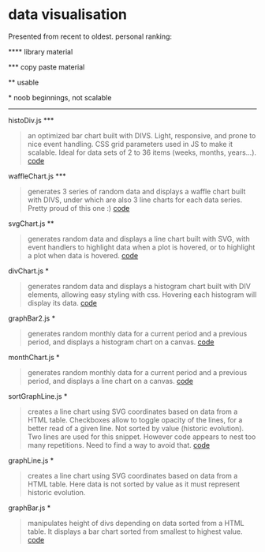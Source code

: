 # data visualisation
Presented from recent to oldest.
personal ranking:

**** library material

*** copy paste material

**  usable

\*   noob beginnings, not scalable

<hr/>

histoDiv.js ***
> an optimized bar chart built with DIVS. Light, responsive, and prone to nice event handling. CSS grid parameters used in JS to make it scalable. Ideal for data sets of 2 to 36 items (weeks, months, years...).
[code](https://github.com/graphieros/data-visualisation/blob/master/js/histoDiv.js)

waffleChart.js ***
> generates 3 series of random data and displays a waffle chart built with DIVS, under which are also 3 line charts for each data series. Pretty proud of this one :)
[code](https://github.com/graphieros/data-visualisation/blob/master/js/waffleChart.js)

svgChart.js **
> generates random data and displays a line chart built with SVG, with event handlers to highlight data when a plot is hovered, or to highlight a plot when data is hovered.
[code](https://github.com/graphieros/data-visualisation/blob/master/js/svgChart.js)

divChart.js *
> generates random data and displays a histogram chart built with DIV elements, allowing easy styling with css. Hovering each histogram will display its data.
[code](https://github.com/graphieros/data-visualisation/blob/master/js/divChart.js)

graphBar2.js *
> generates random monthly data for a current period and a previous period, and displays a histogram chart on a canvas.
[code](https://github.com/graphieros/data-visualisation/blob/master/js/graphBar2.js)

monthChart.js *
> generates random monthly data for a current period and a previous period, and displays a line chart on a canvas.
[code](https://github.com/graphieros/data-visualisation/blob/master/js/monthChart.js)

sortGraphLine.js *
> creates a line chart using SVG coordinates based on data from a HTML table. Checkboxes allow to toggle opacity of the lines, for a better read of a given line. Not sorted by value (historic evolution). Two lines are used for this snippet. However code appears to nest too many repetitions. Need to find a way to avoid that.
[code](https://github.com/graphieros/data-visualisation/blob/master/js/sortGraphLine.js)

graphLine.js *
> creates a line chart using SVG coordinates based on data from a HTML table. Here data is not sorted by value as it must represent historic evolution.

graphBar.js *
> manipulates height of divs depending on data sorted from a HTML table. It displays a bar chart sorted from smallest to highest value.
[code](https://github.com/graphieros/data-visualisation/blob/master/js/graphBar.js)
